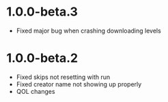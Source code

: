 # 1.0.0-beta.3

- Fixed major bug when crashing downloading levels

# 1.0.0-beta.2

- Fixed skips not resetting with run
- Fixed creator name not showing up properly
- QOL changes